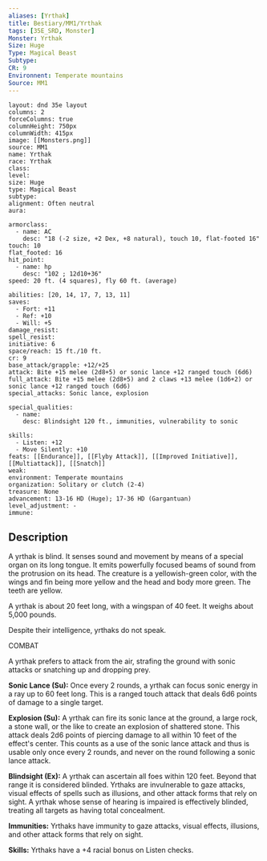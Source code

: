 ```yaml
---
aliases: [Yrthak]
title: Bestiary/MM1/Yrthak
tags: [35E_SRD, Monster]
Monster: Yrthak
Size: Huge
Type: Magical Beast
Subtype: 
CR: 9
Environnent: Temperate mountains
Source: MM1
---
```


```statblock
layout: dnd 35e layout
columns: 2
forceColumns: true
columnHeight: 750px
columnWidth: 415px
image: [[Monsters.png]]
source: MM1
name: Yrthak
race: Yrthak
class: 
level: 
size: Huge
type: Magical Beast
subtype: 
alignment: Often neutral
aura: 

armorclass:
  - name: AC
    desc: "18 (-2 size, +2 Dex, +8 natural), touch 10, flat-footed 16"
touch: 10
flat_footed: 16
hit_point:
  - name: hp
    desc: "102 ; 12d10+36"
speed: 20 ft. (4 squares), fly 60 ft. (average)

abilities: [20, 14, 17, 7, 13, 11]
saves:
  - Fort: +11
  - Ref: +10
  - Will: +5
damage_resist: 
spell_resist: 
initiative: 6
space/reach: 15 ft./10 ft.
cr: 9
base_attack/grapple: +12/+25
attack: Bite +15 melee (2d8+5) or sonic lance +12 ranged touch (6d6)
full_attack: Bite +15 melee (2d8+5) and 2 claws +13 melee (1d6+2) or sonic lance +12 ranged touch (6d6)
special_attacks: Sonic lance, explosion

special_qualities:
  - name: 
    desc: Blindsight 120 ft., immunities, vulnerability to sonic

skills:
  - Listen: +12
  - Move Silently: +10
feats: [[Endurance]], [[Flyby Attack]], [[Improved Initiative]], [[Multiattack]], [[Snatch]]
weak: 
environment: Temperate mountains
organization: Solitary or clutch (2-4)
treasure: None
advancement: 13-16 HD (Huge); 17-36 HD (Gargantuan)
level_adjustment: -
immune: 
```

## Description

<p>A yrthak is blind. It senses sound and movement by means of a special organ on its long tongue. It emits powerfully focused beams of sound from the protrusion on its head. The creature is a yellowish-green color, with the wings and fin being more yellow and the head and body more green. The teeth are yellow.</p>
<p>A yrthak is about 20 feet long, with a wingspan of 40 feet. It weighs about 5,000 pounds.</p>
<p>Despite their intelligence, yrthaks do not speak.</p>
<p>COMBAT</p>
<p>A yrthak prefers to attack from the air, strafing the ground with sonic attacks or snatching up and dropping prey.</p>
<p>
            <b>Sonic Lance (Su):</b> Once every 2 rounds, a yrthak can focus sonic energy in a ray up to 60 feet long. This is a ranged touch attack that deals 6d6 points of damage to a single target.</p>
<p>
            <b>Explosion (Su):</b> A yrthak can fire its sonic lance at the ground, a large rock, a stone wall, or the like to create an explosion of shattered stone. This attack deals 2d6 points of piercing damage to all within 10 feet of the effect's center. This counts as a use of the sonic lance attack and thus is usable only once every 2 rounds, and never on the round following a sonic lance attack.</p>
<p>
            <b>Blindsight (Ex):</b> A yrthak can ascertain all foes within 120 feet. Beyond that range it is considered blinded. Yrthaks are invulnerable to gaze attacks, visual effects of spells such as illusions, and other attack forms that rely on sight. A yrthak whose sense of hearing is impaired is effectively blinded, treating all targets as having total concealment.</p>
<p>
            <b>Immunities:</b> Yrthaks have immunity to gaze attacks, visual effects, illusions, and other attack forms that rely on sight.</p>
<p>
            <b>Skills:</b> Yrthaks have a +4 racial bonus on Listen checks.</p>